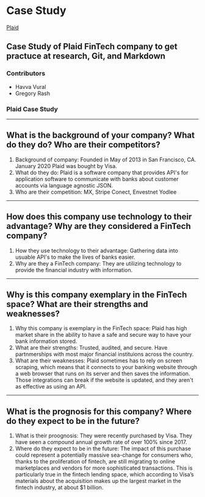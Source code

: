 <!-- H1 Heading -->
# Case Study

<!-- Picture Link -->
[Plaid](https://usaherald.com/wp-content/uploads/2020/08/visaplaid.jpg)

<!-- H2 Heading  -->
## Case Study of Plaid FinTech company to get practuce at research, Git, and Markdown

<!-- Contributors -->
### Contributors
* Havva Vural
* Gregory Rash

<!-- H# Heading  -->
### Plaid Case Study
---
<!-- Question 1  -->
## What is the background of your company? What do they do? Who are their competitors?

1. Background of company: Founded in May of 2013 in San Francisco, CA. January 2020 Plaid was bought by Visa.
2. What do they do: Plaid is a software company that provides API's for application software to communicate with banks about customer accounts via language agnostic JSON.
3. Who are their competition: MX, Stripe Conect, Envestnet Yodlee
---
<!-- Question 2 -->
## How does this company use technology to their advantage? Why are they considered a FinTech company?

1. How they use technology to their advantage: Gathering data into usuable API's to make the lives of banks easier.
2. Why are they a FinTech company: They are utilizing technology to provide the financial industry with information.
---
<!-- Question 3 -->
## Why is this company exemplary in the FinTech space? What are their strengths and weaknesses?

1. Why this company is exemplary in the FinTech space: Plaid has high market share in the ability to have a safe and secure way to have your bank information stored.
2. What are their strengths: Trusted, audited, and secure. Have partnmerships with most major financial instituions across the country.
3. What are their weaknesses: Plaid sometimes has to rely on screen scraping, which means that it connects to your banking website through a web browser that runs on its server and then saves the information. Those integrations can break if the website is updated, and they aren't as effective as using an API.
---
<!-- Question 4 -->
## What is the prognosis for this company? Where do they expect to be in the future?

1. What is their proognosis: They were recently purchased by Visa. They have seen a compound annual growth rate of over 100% since 2017.
2. Where do they expect to be in the future: The impact of this purchase could represent a potentially massive sea-change for consumers who, thanks to the proliferation of fintech, are still migrating to online marketplaces and vendors for more sophisticated transactions. This is particularly true in the fintech lending space, which according to Visa’s materials about the acquisition makes up the largest market in the fintech industry, at about $1 billion.

